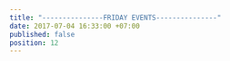 ```yaml
---
title: "---------------FRIDAY EVENTS---------------"
date: 2017-07-04 16:33:00 +07:00
published: false
position: 12
---
```


